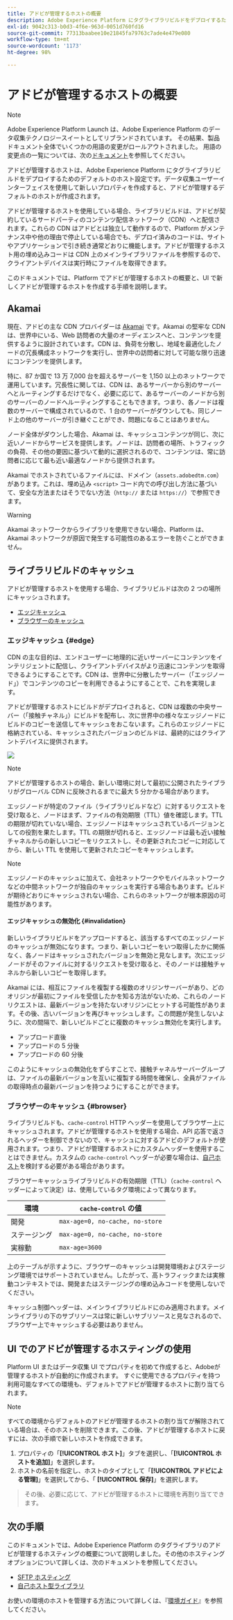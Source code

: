 ```yaml
---
title: アドビが管理するホストの概要
description: Adobe Experience Platform にタグライブラリビルドをデプロイするためのデフォルトのホスティングオプションについて説明します。
exl-id: 9042c313-b0d3-4f6e-963d-0051d760fd16
source-git-commit: 77313baabee10e21845fa79763c7ade4e479e080
workflow-type: tm+mt
source-wordcount: '1173'
ht-degree: 98%

---
```


# アドビが管理するホストの概要

>[!NOTE]
>
>Adobe Experience Platform Launch は、Adobe Experience Platform のデータ収集テクノロジースイートとしてリブランドされています。 その結果、製品ドキュメント全体でいくつかの用語の変更がロールアウトされました。 用語の変更点の一覧については、次の[ドキュメント](../../../term-updates.md)を参照してください。

アドビが管理するホストは、Adobe Experience Platform にタグライブラリビルドをデプロイするためのデフォルトのホスト設定です。データ収集ユーザーインターフェイスを使用して新しいプロパティを作成すると、アドビが管理するデフォルトのホストが作成されます。

アドビが管理するホストを使用している場合、ライブラリビルドは、アドビが契約しているサードパーティのコンテンツ配信ネットワーク（CDN）へと配信されます。これらの CDN はアドビとは独立して動作するので、Platform がメンテナンス中や他の理由で停止している場合でも、デプロイ済みのコードは、サイトやアプリケーションで引き続き通常どおりに機能します。アドビが管理するホスト用の埋め込みコードは CDN 上のメインライブラリファイルを参照するので、クライアントデバイスは実行時にファイルを取得できます。

このドキュメントでは、Platform でアドビが管理するホストの概要と、UI で新しくアドビが管理するホストを作成する手順を説明します。

## Akamai

現在、アドビの主な CDN プロバイダーは [Akamai](https://www.akamai.com/jp) です。Akamai の堅牢な CDN は、世界中にいる、Web 訪問者の大量のオーディエンスへと、コンテンツを提供するように設計されています。CDN は、負荷を分散し、地域を最適化したノードの冗長構成ネットワークを実行し、世界中の訪問者に対して可能な限り迅速にコンテンツを提供します。

特に、87 か国で 13 万 7,000 台を超えるサーバーを 1,150 以上のネットワークで運用しています。冗長性に関しては、CDN は、あるサーバーから別のサーバーへとルーティングするだけでなく、必要に応じて、あるサーバーのノードから別のサーバーのノードへルーティングすることもできます。つまり、各ノードは複数のサーバーで構成されているので、1 台のサーバーがダウンしても、同じノード上の他のサーバーが引き継ぐことができ、問題になることはありません。

ノード全体がダウンした場合、Akamai は、キャッシュコンテンツが同じ、次に近いノードからサービスを提供します。ノードは、訪問者の場所、トラフィックの負荷、その他の要因に基づいて動的に選択されるので、コンテンツは、常に訪問者に応じて最も近い最適なノードから提供されます。

Akamai でホストされているファイルには、ドメイン（`assets.adobedtm.com`）があります。これは、埋め込み `<script>` コード内での呼び出し方法に基づいて、安全な方法またはそうでない方法（`http://` または `https://`）で参照できます。

>[!WARNING]
>
>Akamai ネットワークからライブラリを使用できない場合、Platform は、Akamai ネットワークが原因で発生する可能性のあるエラーを防ぐことができません。

## ライブラリビルドのキャッシュ

アドビが管理するホストを使用する場合、ライブラリビルドは次の 2 つの場所にキャッシュされます。

* [エッジキャッシュ](#edge)
* [ブラウザーのキャッシュ](#browser)

### エッジキャッシュ {#edge}

CDN の主な目的は、エンドユーザーに地理的に近いサーバーにコンテンツをインテリジェントに配信し、クライアントデバイスがより迅速にコンテンツを取得できるようにすることです。CDN は、世界中に分散したサーバー（「エッジノード」）でコンテンツのコピーを利用できるようにすることで、これを実現します。

アドビが管理するホストにビルドがデプロイされると、CDN は複数の中央サーバー（「接触チャネル」）にビルドを配布し、次に世界中の様々なエッジノードにビルドのコピーを送信してキャッシュをおこないます。これらのエッジノードに格納されている、キャッシュされたバージョンのビルドは、最終的にはクライアントデバイスに提供されます。

![](../images/cdn-diagram.png)

>[!NOTE]
>
>アドビが管理するホストの場合、新しい環境に対して最初に公開されたライブラリがグローバル CDN に反映されるまでに最大 5 分かかる場合があります。

エッジノードが特定のファイル（ライブラリビルドなど）に対するリクエストを受け取ると、ノードはまず、ファイルの有効期限（TTL）値を確認します。TTL の期限が切れていない場合、エッジノードはキャッシュされているバージョンとしての役割を果たします。TTL の期限が切れると、エッジノードは最も近い接触チャネルからの新しいコピーをリクエストし、その更新されたコピーに対応してから、新しい TTL を使用して更新されたコピーをキャッシュします。

>[!NOTE]
>
>エッジノードのキャッシュに加えて、会社ネットワークやモバイルネットワークなどの中間ネットワークが独自のキャッシュを実行する場合もあります。ビルドが期待どおりにキャッシュされない場合、これらのネットワークが根本原因の可能性があります。

#### エッジキャッシュの無効化 {#invalidation}

新しいライブラリビルドをアップロードすると、該当するすべてのエッジノードのキャッシュが無効になります。つまり、新しいコピーをいつ取得したかに関係なく、各ノードはキャッシュされたバージョンを無効と見なします。次にエッジノードがそのファイルに対するリクエストを受け取ると、そのノードは接触チャネルから新しいコピーを取得します。

Akamai には、相互にファイルを複製する複数のオリジンサーバーがあり、どのオリジンが最初にファイルを受信したかを知る方法がないため、これらのノードリクエストは、最新バージョンを持たないオリジンにヒットする可能性があります。その後、古いバージョンを再びキャッシュします。この問題が発生しないように、次の間隔で、新しいビルドごとに複数のキャッシュ無効化を実行します。

* アップロード直後
* アップロードの 5 分後
* アップロードの 60 分後

このようにキャッシュの無効化をずらすことで、接触チャネルサーバーグループは、ファイルの最新バージョンを互いに複製する時間を確保し、全員がファイルの取得時点の最新バージョンを持つようにすることができます。

### ブラウザーのキャッシュ {#browser}

ライブラリビルドも、`cache-control` HTTP ヘッダーを使用してブラウザー上にキャッシュされます。アドビが管理するホストを使用する場合、API 応答で返されるヘッダーを制御できないので、キャッシュに対するアドビのデフォルトが使用されます。つまり、アドビが管理するホストにカスタムヘッダーを使用することはできません。カスタムの `cache-control` ヘッダーが必要な場合は、[自己ホスト](self-hosting-libraries.md)を検討する必要がある場合があります。

ブラウザーキャッシュライブラリビルドの有効期限（TTL）（`cache-control` ヘッダーによって決定）は、使用しているタグ環境によって異なります。

| 環境 | `cache-control` の値 |
| --- | --- |
| 開発 | `max-age=0, no-cache, no-store` |
| ステージング | `max-age=0, no-cache, no-store` |
| 実稼動 | `max-age=3600` |

上のテーブルが示すように、ブラウザーのキャッシュは開発環境およびステージング環境ではサポートされていません。したがって、高トラフィックまたは実稼動コンテキストでは、開発またはステージングの埋め込みコードを使用しないでください。

キャッシュ制御ヘッダーは、メインライブラリビルドにのみ適用されます。メインライブラリの下のサブリソースは常に新しいサブリソースと見なされるので、ブラウザー上でキャッシュする必要はありません。

##  UI でのアドビが管理するホスティングの使用

Platform UI またはデータ収集 UI でプロパティを初めて作成すると、Adobeが管理するホストが自動的に作成されます。 すぐに使用できるプロパティを持つ利用可能なすべての環境も、デフォルトでアドビが管理するホストに割り当てられます。

>[!NOTE]
>
>すべての環境からデフォルトのアドビが管理するホストの割り当てが解除されている場合は、そのホストを削除できます。この後、アドビが管理するホストに戻すには、次の手順で新しいホストを作成できます。
>
>1. プロパティの「**[!UICONTROL ホスト]**」タブを選択し、「**[!UICONTROL ホストを追加]**」を選択します。
>1. ホストの名前を指定し、ホストのタイプとして「**[!UICONTROL アドビによる管理]**」を選択してから、「 **[!UICONTROL 保存]**」を選択します。

>
>その後、必要に応じて、アドビが管理するホストに環境を再割り当てできます。

## 次の手順

このドキュメントでは、Adobe Experience Platform のタグライブラリのアドビが管理するホスティングの概要について説明しました。その他のホスティングオプションについて詳しくは、次のドキュメントを参照してください。

* [SFTP ホスティング](./sftp-host.md)
* [自己ホスト型ライブラリ](./self-hosting-libraries.md)

お使いの環境のホストを管理する方法について詳しくは、『[環境ガイド](../environments.md)』を参照してください。
